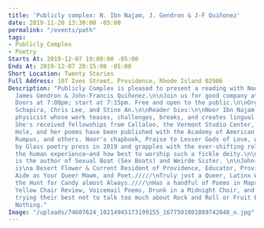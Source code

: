 ```yaml
---
title: 'Publicly complex: N. Ibn Najam, J. Gendron & J-F Quiñonez'
date: 2019-11-20 13:30:00 -05:00
permalink: "/events/path"
tags:
- Publicly Complex
- Poetry
Starts At: 2019-12-07 19:00:00 -05:00
Ends At: 2019-12-07 20:15:00 -05:00
Short Location: Twenty Stories
Full Address: 107 Ives Street, Providence, Rhode Island 02906
Description: "Publicly Complex is pleased to present a reading with Noor Ibn Najam,
  James Gendron & John-Francis Quiñonez.\n\nJoin us for good company at Twenty Stories.
  Doors at 7:00pm; start at 7:15pm. Free and open to the public.\n\nOrganizers: Kate
  Schapira, Chris Lee, and Stine An.\n\nReader bios:\n\nNoor Ibn Najam is a poet and
  physicist whose work teases, challenges, breaks, and creates lingual rules and structures.
  She's received fellowships from Callaloo, the Vermont Studio Center, and the Watering
  Hole, and her poems have been published with the Academy of American Poets, the
  Rumpus, and others. Noor's chapbook, Praise to Lesser Gods of Love, was published
  by Glass poetry press in 2019 and grapples with the ever-shifting role of love in
  the human experience—and how best to worship such a fickle deity.\n\nJames Gendron
  is the author of Sexual Boat (Sex Boats) and Weirde Sister. \n\nJohn-Francis Quiñonez
  is\na Desert Flower & Current Resident of Providence, Educator, Provider of Accessible
  Aide as Your Queer Mawm, and Poet./////\nTruly just a Queer, Latinx Wild Thing on
  the Hunt for Candy almost Always.////\nHas a handful of Poems in Maps for Teeth,
  Yellow Chair Review, Voicemail Poems, Drunk in a Midnight Choir, and Slamfind///\nIs
  trying their best not to talk too much about Rock and Roll or Fruit Bats, but Promises
  Nothing."
Image: "/uploads/74607624_10214945173199155_1677501001889742848_o.jpg"
---
```


